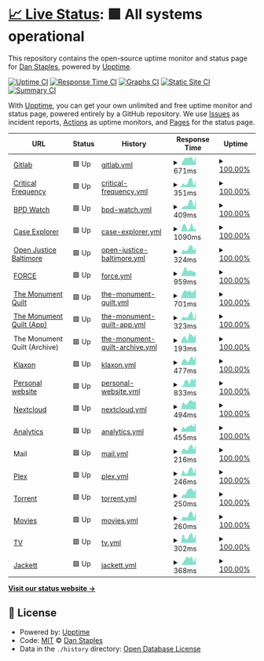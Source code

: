 # [📈 Live Status](https://status.acab.enterprises): <!--live status--> **🟩 All systems operational**

This repository contains the open-source uptime monitor and status page for [Dan Staples](https://bpdwatch.com), powered by [Upptime](https://github.com/upptime/upptime).

[![Uptime CI](https://github.com/dismantl/acab-status/workflows/Uptime%20CI/badge.svg)](https://github.com/dismantl/acab-status/actions?query=workflow%3A%22Uptime+CI%22)
[![Response Time CI](https://github.com/dismantl/acab-status/workflows/Response%20Time%20CI/badge.svg)](https://github.com/dismantl/acab-status/actions?query=workflow%3A%22Response+Time+CI%22)
[![Graphs CI](https://github.com/dismantl/acab-status/workflows/Graphs%20CI/badge.svg)](https://github.com/dismantl/acab-status/actions?query=workflow%3A%22Graphs+CI%22)
[![Static Site CI](https://github.com/dismantl/acab-status/workflows/Static%20Site%20CI/badge.svg)](https://github.com/dismantl/acab-status/actions?query=workflow%3A%22Static+Site+CI%22)
[![Summary CI](https://github.com/dismantl/acab-status/workflows/Summary%20CI/badge.svg)](https://github.com/dismantl/acab-status/actions?query=workflow%3A%22Summary+CI%22)

With [Upptime](https://upptime.js.org), you can get your own unlimited and free uptime monitor and status page, powered entirely by a GitHub repository. We use [Issues](https://github.com/dismantl/acab-status/issues) as incident reports, [Actions](https://github.com/dismantl/acab-status/actions) as uptime monitors, and [Pages](https://status.acab.enterprises) for the status page.

<!--start: status pages-->
<!-- This summary is generated by Upptime (https://github.com/upptime/upptime) -->
<!-- Do not edit this manually, your changes will be overwritten -->
<!-- prettier-ignore -->
| URL | Status | History | Response Time | Uptime |
| --- | ------ | ------- | ------------- | ------ |
| <img alt="" src="https://acab.enterprises/uploads/-/system/appearance/favicon/1/acablogosmall.png" height="13"> [Gitlab](https://acab.enterprises) | 🟩 Up | [gitlab.yml](https://github.com/dismantl/acab-status/commits/HEAD/history/gitlab.yml) | <details><summary><img alt="Response time graph" src="./graphs/gitlab/response-time-week.png" height="20"> 671ms</summary><br><a href="https://status.acab.enterprises/history/gitlab"><img alt="Response time 768" src="https://img.shields.io/endpoint?url=https%3A%2F%2Fraw.githubusercontent.com%2Fdismantl%2Facab-status%2FHEAD%2Fapi%2Fgitlab%2Fresponse-time.json"></a><br><a href="https://status.acab.enterprises/history/gitlab"><img alt="24-hour response time 909" src="https://img.shields.io/endpoint?url=https%3A%2F%2Fraw.githubusercontent.com%2Fdismantl%2Facab-status%2FHEAD%2Fapi%2Fgitlab%2Fresponse-time-day.json"></a><br><a href="https://status.acab.enterprises/history/gitlab"><img alt="7-day response time 671" src="https://img.shields.io/endpoint?url=https%3A%2F%2Fraw.githubusercontent.com%2Fdismantl%2Facab-status%2FHEAD%2Fapi%2Fgitlab%2Fresponse-time-week.json"></a><br><a href="https://status.acab.enterprises/history/gitlab"><img alt="30-day response time 752" src="https://img.shields.io/endpoint?url=https%3A%2F%2Fraw.githubusercontent.com%2Fdismantl%2Facab-status%2FHEAD%2Fapi%2Fgitlab%2Fresponse-time-month.json"></a><br><a href="https://status.acab.enterprises/history/gitlab"><img alt="1-year response time 768" src="https://img.shields.io/endpoint?url=https%3A%2F%2Fraw.githubusercontent.com%2Fdismantl%2Facab-status%2FHEAD%2Fapi%2Fgitlab%2Fresponse-time-year.json"></a></details> | <details><summary><a href="https://status.acab.enterprises/history/gitlab">100.00%</a></summary><a href="https://status.acab.enterprises/history/gitlab"><img alt="All-time uptime 99.92%" src="https://img.shields.io/endpoint?url=https%3A%2F%2Fraw.githubusercontent.com%2Fdismantl%2Facab-status%2FHEAD%2Fapi%2Fgitlab%2Fuptime.json"></a><br><a href="https://status.acab.enterprises/history/gitlab"><img alt="24-hour uptime 100.00%" src="https://img.shields.io/endpoint?url=https%3A%2F%2Fraw.githubusercontent.com%2Fdismantl%2Facab-status%2FHEAD%2Fapi%2Fgitlab%2Fuptime-day.json"></a><br><a href="https://status.acab.enterprises/history/gitlab"><img alt="7-day uptime 100.00%" src="https://img.shields.io/endpoint?url=https%3A%2F%2Fraw.githubusercontent.com%2Fdismantl%2Facab-status%2FHEAD%2Fapi%2Fgitlab%2Fuptime-week.json"></a><br><a href="https://status.acab.enterprises/history/gitlab"><img alt="30-day uptime 100.00%" src="https://img.shields.io/endpoint?url=https%3A%2F%2Fraw.githubusercontent.com%2Fdismantl%2Facab-status%2FHEAD%2Fapi%2Fgitlab%2Fuptime-month.json"></a><br><a href="https://status.acab.enterprises/history/gitlab"><img alt="1-year uptime 99.92%" src="https://img.shields.io/endpoint?url=https%3A%2F%2Fraw.githubusercontent.com%2Fdismantl%2Facab-status%2FHEAD%2Fapi%2Fgitlab%2Fuptime-year.json"></a></details>
| <img alt="" src="https://criticalfrequency.org/favicon-32x32.png" height="13"> [Critical Frequency](https://criticalfrequency.org) | 🟩 Up | [critical-frequency.yml](https://github.com/dismantl/acab-status/commits/HEAD/history/critical-frequency.yml) | <details><summary><img alt="Response time graph" src="./graphs/critical-frequency/response-time-week.png" height="20"> 351ms</summary><br><a href="https://status.acab.enterprises/history/critical-frequency"><img alt="Response time 429" src="https://img.shields.io/endpoint?url=https%3A%2F%2Fraw.githubusercontent.com%2Fdismantl%2Facab-status%2FHEAD%2Fapi%2Fcritical-frequency%2Fresponse-time.json"></a><br><a href="https://status.acab.enterprises/history/critical-frequency"><img alt="24-hour response time 492" src="https://img.shields.io/endpoint?url=https%3A%2F%2Fraw.githubusercontent.com%2Fdismantl%2Facab-status%2FHEAD%2Fapi%2Fcritical-frequency%2Fresponse-time-day.json"></a><br><a href="https://status.acab.enterprises/history/critical-frequency"><img alt="7-day response time 351" src="https://img.shields.io/endpoint?url=https%3A%2F%2Fraw.githubusercontent.com%2Fdismantl%2Facab-status%2FHEAD%2Fapi%2Fcritical-frequency%2Fresponse-time-week.json"></a><br><a href="https://status.acab.enterprises/history/critical-frequency"><img alt="30-day response time 449" src="https://img.shields.io/endpoint?url=https%3A%2F%2Fraw.githubusercontent.com%2Fdismantl%2Facab-status%2FHEAD%2Fapi%2Fcritical-frequency%2Fresponse-time-month.json"></a><br><a href="https://status.acab.enterprises/history/critical-frequency"><img alt="1-year response time 429" src="https://img.shields.io/endpoint?url=https%3A%2F%2Fraw.githubusercontent.com%2Fdismantl%2Facab-status%2FHEAD%2Fapi%2Fcritical-frequency%2Fresponse-time-year.json"></a></details> | <details><summary><a href="https://status.acab.enterprises/history/critical-frequency">100.00%</a></summary><a href="https://status.acab.enterprises/history/critical-frequency"><img alt="All-time uptime 100.00%" src="https://img.shields.io/endpoint?url=https%3A%2F%2Fraw.githubusercontent.com%2Fdismantl%2Facab-status%2FHEAD%2Fapi%2Fcritical-frequency%2Fuptime.json"></a><br><a href="https://status.acab.enterprises/history/critical-frequency"><img alt="24-hour uptime 100.00%" src="https://img.shields.io/endpoint?url=https%3A%2F%2Fraw.githubusercontent.com%2Fdismantl%2Facab-status%2FHEAD%2Fapi%2Fcritical-frequency%2Fuptime-day.json"></a><br><a href="https://status.acab.enterprises/history/critical-frequency"><img alt="7-day uptime 100.00%" src="https://img.shields.io/endpoint?url=https%3A%2F%2Fraw.githubusercontent.com%2Fdismantl%2Facab-status%2FHEAD%2Fapi%2Fcritical-frequency%2Fuptime-week.json"></a><br><a href="https://status.acab.enterprises/history/critical-frequency"><img alt="30-day uptime 100.00%" src="https://img.shields.io/endpoint?url=https%3A%2F%2Fraw.githubusercontent.com%2Fdismantl%2Facab-status%2FHEAD%2Fapi%2Fcritical-frequency%2Fuptime-month.json"></a><br><a href="https://status.acab.enterprises/history/critical-frequency"><img alt="1-year uptime 100.00%" src="https://img.shields.io/endpoint?url=https%3A%2F%2Fraw.githubusercontent.com%2Fdismantl%2Facab-status%2FHEAD%2Fapi%2Fcritical-frequency%2Fuptime-year.json"></a></details>
| <img alt="" src="https://bpdwatch.com/static/icons/favicon-32x32.png" height="13"> [BPD Watch](https://bpdwatch.com) | 🟩 Up | [bpd-watch.yml](https://github.com/dismantl/acab-status/commits/HEAD/history/bpd-watch.yml) | <details><summary><img alt="Response time graph" src="./graphs/bpd-watch/response-time-week.png" height="20"> 409ms</summary><br><a href="https://status.acab.enterprises/history/bpd-watch"><img alt="Response time 466" src="https://img.shields.io/endpoint?url=https%3A%2F%2Fraw.githubusercontent.com%2Fdismantl%2Facab-status%2FHEAD%2Fapi%2Fbpd-watch%2Fresponse-time.json"></a><br><a href="https://status.acab.enterprises/history/bpd-watch"><img alt="24-hour response time 689" src="https://img.shields.io/endpoint?url=https%3A%2F%2Fraw.githubusercontent.com%2Fdismantl%2Facab-status%2FHEAD%2Fapi%2Fbpd-watch%2Fresponse-time-day.json"></a><br><a href="https://status.acab.enterprises/history/bpd-watch"><img alt="7-day response time 409" src="https://img.shields.io/endpoint?url=https%3A%2F%2Fraw.githubusercontent.com%2Fdismantl%2Facab-status%2FHEAD%2Fapi%2Fbpd-watch%2Fresponse-time-week.json"></a><br><a href="https://status.acab.enterprises/history/bpd-watch"><img alt="30-day response time 468" src="https://img.shields.io/endpoint?url=https%3A%2F%2Fraw.githubusercontent.com%2Fdismantl%2Facab-status%2FHEAD%2Fapi%2Fbpd-watch%2Fresponse-time-month.json"></a><br><a href="https://status.acab.enterprises/history/bpd-watch"><img alt="1-year response time 466" src="https://img.shields.io/endpoint?url=https%3A%2F%2Fraw.githubusercontent.com%2Fdismantl%2Facab-status%2FHEAD%2Fapi%2Fbpd-watch%2Fresponse-time-year.json"></a></details> | <details><summary><a href="https://status.acab.enterprises/history/bpd-watch">100.00%</a></summary><a href="https://status.acab.enterprises/history/bpd-watch"><img alt="All-time uptime 99.94%" src="https://img.shields.io/endpoint?url=https%3A%2F%2Fraw.githubusercontent.com%2Fdismantl%2Facab-status%2FHEAD%2Fapi%2Fbpd-watch%2Fuptime.json"></a><br><a href="https://status.acab.enterprises/history/bpd-watch"><img alt="24-hour uptime 100.00%" src="https://img.shields.io/endpoint?url=https%3A%2F%2Fraw.githubusercontent.com%2Fdismantl%2Facab-status%2FHEAD%2Fapi%2Fbpd-watch%2Fuptime-day.json"></a><br><a href="https://status.acab.enterprises/history/bpd-watch"><img alt="7-day uptime 100.00%" src="https://img.shields.io/endpoint?url=https%3A%2F%2Fraw.githubusercontent.com%2Fdismantl%2Facab-status%2FHEAD%2Fapi%2Fbpd-watch%2Fuptime-week.json"></a><br><a href="https://status.acab.enterprises/history/bpd-watch"><img alt="30-day uptime 99.89%" src="https://img.shields.io/endpoint?url=https%3A%2F%2Fraw.githubusercontent.com%2Fdismantl%2Facab-status%2FHEAD%2Fapi%2Fbpd-watch%2Fuptime-month.json"></a><br><a href="https://status.acab.enterprises/history/bpd-watch"><img alt="1-year uptime 99.94%" src="https://img.shields.io/endpoint?url=https%3A%2F%2Fraw.githubusercontent.com%2Fdismantl%2Facab-status%2FHEAD%2Fapi%2Fbpd-watch%2Fuptime-year.json"></a></details>
| <img alt="" src="https://mdcaseexplorer.com/favicon.ico" height="13"> [Case Explorer](https://mdcaseexplorer.com) | 🟩 Up | [case-explorer.yml](https://github.com/dismantl/acab-status/commits/HEAD/history/case-explorer.yml) | <details><summary><img alt="Response time graph" src="./graphs/case-explorer/response-time-week.png" height="20"> 1090ms</summary><br><a href="https://status.acab.enterprises/history/case-explorer"><img alt="Response time 770" src="https://img.shields.io/endpoint?url=https%3A%2F%2Fraw.githubusercontent.com%2Fdismantl%2Facab-status%2FHEAD%2Fapi%2Fcase-explorer%2Fresponse-time.json"></a><br><a href="https://status.acab.enterprises/history/case-explorer"><img alt="24-hour response time 718" src="https://img.shields.io/endpoint?url=https%3A%2F%2Fraw.githubusercontent.com%2Fdismantl%2Facab-status%2FHEAD%2Fapi%2Fcase-explorer%2Fresponse-time-day.json"></a><br><a href="https://status.acab.enterprises/history/case-explorer"><img alt="7-day response time 1090" src="https://img.shields.io/endpoint?url=https%3A%2F%2Fraw.githubusercontent.com%2Fdismantl%2Facab-status%2FHEAD%2Fapi%2Fcase-explorer%2Fresponse-time-week.json"></a><br><a href="https://status.acab.enterprises/history/case-explorer"><img alt="30-day response time 984" src="https://img.shields.io/endpoint?url=https%3A%2F%2Fraw.githubusercontent.com%2Fdismantl%2Facab-status%2FHEAD%2Fapi%2Fcase-explorer%2Fresponse-time-month.json"></a><br><a href="https://status.acab.enterprises/history/case-explorer"><img alt="1-year response time 770" src="https://img.shields.io/endpoint?url=https%3A%2F%2Fraw.githubusercontent.com%2Fdismantl%2Facab-status%2FHEAD%2Fapi%2Fcase-explorer%2Fresponse-time-year.json"></a></details> | <details><summary><a href="https://status.acab.enterprises/history/case-explorer">100.00%</a></summary><a href="https://status.acab.enterprises/history/case-explorer"><img alt="All-time uptime 100.00%" src="https://img.shields.io/endpoint?url=https%3A%2F%2Fraw.githubusercontent.com%2Fdismantl%2Facab-status%2FHEAD%2Fapi%2Fcase-explorer%2Fuptime.json"></a><br><a href="https://status.acab.enterprises/history/case-explorer"><img alt="24-hour uptime 100.00%" src="https://img.shields.io/endpoint?url=https%3A%2F%2Fraw.githubusercontent.com%2Fdismantl%2Facab-status%2FHEAD%2Fapi%2Fcase-explorer%2Fuptime-day.json"></a><br><a href="https://status.acab.enterprises/history/case-explorer"><img alt="7-day uptime 100.00%" src="https://img.shields.io/endpoint?url=https%3A%2F%2Fraw.githubusercontent.com%2Fdismantl%2Facab-status%2FHEAD%2Fapi%2Fcase-explorer%2Fuptime-week.json"></a><br><a href="https://status.acab.enterprises/history/case-explorer"><img alt="30-day uptime 100.00%" src="https://img.shields.io/endpoint?url=https%3A%2F%2Fraw.githubusercontent.com%2Fdismantl%2Facab-status%2FHEAD%2Fapi%2Fcase-explorer%2Fuptime-month.json"></a><br><a href="https://status.acab.enterprises/history/case-explorer"><img alt="1-year uptime 100.00%" src="https://img.shields.io/endpoint?url=https%3A%2F%2Fraw.githubusercontent.com%2Fdismantl%2Facab-status%2FHEAD%2Fapi%2Fcase-explorer%2Fuptime-year.json"></a></details>
| <img alt="" src="https://openjusticebaltimore.org/favicon-32x32.png" height="13"> [Open Justice Baltimore](https://openjusticebaltimore.org) | 🟩 Up | [open-justice-baltimore.yml](https://github.com/dismantl/acab-status/commits/HEAD/history/open-justice-baltimore.yml) | <details><summary><img alt="Response time graph" src="./graphs/open-justice-baltimore/response-time-week.png" height="20"> 324ms</summary><br><a href="https://status.acab.enterprises/history/open-justice-baltimore"><img alt="Response time 355" src="https://img.shields.io/endpoint?url=https%3A%2F%2Fraw.githubusercontent.com%2Fdismantl%2Facab-status%2FHEAD%2Fapi%2Fopen-justice-baltimore%2Fresponse-time.json"></a><br><a href="https://status.acab.enterprises/history/open-justice-baltimore"><img alt="24-hour response time 400" src="https://img.shields.io/endpoint?url=https%3A%2F%2Fraw.githubusercontent.com%2Fdismantl%2Facab-status%2FHEAD%2Fapi%2Fopen-justice-baltimore%2Fresponse-time-day.json"></a><br><a href="https://status.acab.enterprises/history/open-justice-baltimore"><img alt="7-day response time 324" src="https://img.shields.io/endpoint?url=https%3A%2F%2Fraw.githubusercontent.com%2Fdismantl%2Facab-status%2FHEAD%2Fapi%2Fopen-justice-baltimore%2Fresponse-time-week.json"></a><br><a href="https://status.acab.enterprises/history/open-justice-baltimore"><img alt="30-day response time 367" src="https://img.shields.io/endpoint?url=https%3A%2F%2Fraw.githubusercontent.com%2Fdismantl%2Facab-status%2FHEAD%2Fapi%2Fopen-justice-baltimore%2Fresponse-time-month.json"></a><br><a href="https://status.acab.enterprises/history/open-justice-baltimore"><img alt="1-year response time 355" src="https://img.shields.io/endpoint?url=https%3A%2F%2Fraw.githubusercontent.com%2Fdismantl%2Facab-status%2FHEAD%2Fapi%2Fopen-justice-baltimore%2Fresponse-time-year.json"></a></details> | <details><summary><a href="https://status.acab.enterprises/history/open-justice-baltimore">100.00%</a></summary><a href="https://status.acab.enterprises/history/open-justice-baltimore"><img alt="All-time uptime 100.00%" src="https://img.shields.io/endpoint?url=https%3A%2F%2Fraw.githubusercontent.com%2Fdismantl%2Facab-status%2FHEAD%2Fapi%2Fopen-justice-baltimore%2Fuptime.json"></a><br><a href="https://status.acab.enterprises/history/open-justice-baltimore"><img alt="24-hour uptime 100.00%" src="https://img.shields.io/endpoint?url=https%3A%2F%2Fraw.githubusercontent.com%2Fdismantl%2Facab-status%2FHEAD%2Fapi%2Fopen-justice-baltimore%2Fuptime-day.json"></a><br><a href="https://status.acab.enterprises/history/open-justice-baltimore"><img alt="7-day uptime 100.00%" src="https://img.shields.io/endpoint?url=https%3A%2F%2Fraw.githubusercontent.com%2Fdismantl%2Facab-status%2FHEAD%2Fapi%2Fopen-justice-baltimore%2Fuptime-week.json"></a><br><a href="https://status.acab.enterprises/history/open-justice-baltimore"><img alt="30-day uptime 100.00%" src="https://img.shields.io/endpoint?url=https%3A%2F%2Fraw.githubusercontent.com%2Fdismantl%2Facab-status%2FHEAD%2Fapi%2Fopen-justice-baltimore%2Fuptime-month.json"></a><br><a href="https://status.acab.enterprises/history/open-justice-baltimore"><img alt="1-year uptime 100.00%" src="https://img.shields.io/endpoint?url=https%3A%2F%2Fraw.githubusercontent.com%2Fdismantl%2Facab-status%2FHEAD%2Fapi%2Fopen-justice-baltimore%2Fuptime-year.json"></a></details>
| <img alt="" src="https://upsettingrapeculture.com/favicon-32x32.png" height="13"> [FORCE](https://upsettingrapeculture.com) | 🟩 Up | [force.yml](https://github.com/dismantl/acab-status/commits/HEAD/history/force.yml) | <details><summary><img alt="Response time graph" src="./graphs/force/response-time-week.png" height="20"> 959ms</summary><br><a href="https://status.acab.enterprises/history/force"><img alt="Response time 1191" src="https://img.shields.io/endpoint?url=https%3A%2F%2Fraw.githubusercontent.com%2Fdismantl%2Facab-status%2FHEAD%2Fapi%2Fforce%2Fresponse-time.json"></a><br><a href="https://status.acab.enterprises/history/force"><img alt="24-hour response time 617" src="https://img.shields.io/endpoint?url=https%3A%2F%2Fraw.githubusercontent.com%2Fdismantl%2Facab-status%2FHEAD%2Fapi%2Fforce%2Fresponse-time-day.json"></a><br><a href="https://status.acab.enterprises/history/force"><img alt="7-day response time 959" src="https://img.shields.io/endpoint?url=https%3A%2F%2Fraw.githubusercontent.com%2Fdismantl%2Facab-status%2FHEAD%2Fapi%2Fforce%2Fresponse-time-week.json"></a><br><a href="https://status.acab.enterprises/history/force"><img alt="30-day response time 1074" src="https://img.shields.io/endpoint?url=https%3A%2F%2Fraw.githubusercontent.com%2Fdismantl%2Facab-status%2FHEAD%2Fapi%2Fforce%2Fresponse-time-month.json"></a><br><a href="https://status.acab.enterprises/history/force"><img alt="1-year response time 1191" src="https://img.shields.io/endpoint?url=https%3A%2F%2Fraw.githubusercontent.com%2Fdismantl%2Facab-status%2FHEAD%2Fapi%2Fforce%2Fresponse-time-year.json"></a></details> | <details><summary><a href="https://status.acab.enterprises/history/force">100.00%</a></summary><a href="https://status.acab.enterprises/history/force"><img alt="All-time uptime 99.84%" src="https://img.shields.io/endpoint?url=https%3A%2F%2Fraw.githubusercontent.com%2Fdismantl%2Facab-status%2FHEAD%2Fapi%2Fforce%2Fuptime.json"></a><br><a href="https://status.acab.enterprises/history/force"><img alt="24-hour uptime 100.00%" src="https://img.shields.io/endpoint?url=https%3A%2F%2Fraw.githubusercontent.com%2Fdismantl%2Facab-status%2FHEAD%2Fapi%2Fforce%2Fuptime-day.json"></a><br><a href="https://status.acab.enterprises/history/force"><img alt="7-day uptime 100.00%" src="https://img.shields.io/endpoint?url=https%3A%2F%2Fraw.githubusercontent.com%2Fdismantl%2Facab-status%2FHEAD%2Fapi%2Fforce%2Fuptime-week.json"></a><br><a href="https://status.acab.enterprises/history/force"><img alt="30-day uptime 99.69%" src="https://img.shields.io/endpoint?url=https%3A%2F%2Fraw.githubusercontent.com%2Fdismantl%2Facab-status%2FHEAD%2Fapi%2Fforce%2Fuptime-month.json"></a><br><a href="https://status.acab.enterprises/history/force"><img alt="1-year uptime 99.84%" src="https://img.shields.io/endpoint?url=https%3A%2F%2Fraw.githubusercontent.com%2Fdismantl%2Facab-status%2FHEAD%2Fapi%2Fforce%2Fuptime-year.json"></a></details>
| <img alt="" src="https://themonumentquilt.org/favicon.ico" height="13"> [The Monument Quilt](https://themonumentquilt.org) | 🟩 Up | [the-monument-quilt.yml](https://github.com/dismantl/acab-status/commits/HEAD/history/the-monument-quilt.yml) | <details><summary><img alt="Response time graph" src="./graphs/the-monument-quilt/response-time-week.png" height="20"> 701ms</summary><br><a href="https://status.acab.enterprises/history/the-monument-quilt"><img alt="Response time 746" src="https://img.shields.io/endpoint?url=https%3A%2F%2Fraw.githubusercontent.com%2Fdismantl%2Facab-status%2FHEAD%2Fapi%2Fthe-monument-quilt%2Fresponse-time.json"></a><br><a href="https://status.acab.enterprises/history/the-monument-quilt"><img alt="24-hour response time 907" src="https://img.shields.io/endpoint?url=https%3A%2F%2Fraw.githubusercontent.com%2Fdismantl%2Facab-status%2FHEAD%2Fapi%2Fthe-monument-quilt%2Fresponse-time-day.json"></a><br><a href="https://status.acab.enterprises/history/the-monument-quilt"><img alt="7-day response time 701" src="https://img.shields.io/endpoint?url=https%3A%2F%2Fraw.githubusercontent.com%2Fdismantl%2Facab-status%2FHEAD%2Fapi%2Fthe-monument-quilt%2Fresponse-time-week.json"></a><br><a href="https://status.acab.enterprises/history/the-monument-quilt"><img alt="30-day response time 763" src="https://img.shields.io/endpoint?url=https%3A%2F%2Fraw.githubusercontent.com%2Fdismantl%2Facab-status%2FHEAD%2Fapi%2Fthe-monument-quilt%2Fresponse-time-month.json"></a><br><a href="https://status.acab.enterprises/history/the-monument-quilt"><img alt="1-year response time 746" src="https://img.shields.io/endpoint?url=https%3A%2F%2Fraw.githubusercontent.com%2Fdismantl%2Facab-status%2FHEAD%2Fapi%2Fthe-monument-quilt%2Fresponse-time-year.json"></a></details> | <details><summary><a href="https://status.acab.enterprises/history/the-monument-quilt">100.00%</a></summary><a href="https://status.acab.enterprises/history/the-monument-quilt"><img alt="All-time uptime 99.95%" src="https://img.shields.io/endpoint?url=https%3A%2F%2Fraw.githubusercontent.com%2Fdismantl%2Facab-status%2FHEAD%2Fapi%2Fthe-monument-quilt%2Fuptime.json"></a><br><a href="https://status.acab.enterprises/history/the-monument-quilt"><img alt="24-hour uptime 100.00%" src="https://img.shields.io/endpoint?url=https%3A%2F%2Fraw.githubusercontent.com%2Fdismantl%2Facab-status%2FHEAD%2Fapi%2Fthe-monument-quilt%2Fuptime-day.json"></a><br><a href="https://status.acab.enterprises/history/the-monument-quilt"><img alt="7-day uptime 100.00%" src="https://img.shields.io/endpoint?url=https%3A%2F%2Fraw.githubusercontent.com%2Fdismantl%2Facab-status%2FHEAD%2Fapi%2Fthe-monument-quilt%2Fuptime-week.json"></a><br><a href="https://status.acab.enterprises/history/the-monument-quilt"><img alt="30-day uptime 99.91%" src="https://img.shields.io/endpoint?url=https%3A%2F%2Fraw.githubusercontent.com%2Fdismantl%2Facab-status%2FHEAD%2Fapi%2Fthe-monument-quilt%2Fuptime-month.json"></a><br><a href="https://status.acab.enterprises/history/the-monument-quilt"><img alt="1-year uptime 99.95%" src="https://img.shields.io/endpoint?url=https%3A%2F%2Fraw.githubusercontent.com%2Fdismantl%2Facab-status%2FHEAD%2Fapi%2Fthe-monument-quilt%2Fuptime-year.json"></a></details>
| <img alt="" src="https://app.themonumentquilt.org/favicon.ico" height="13"> [The Monument Quilt (App)](https://app.themonumentquilt.org) | 🟩 Up | [the-monument-quilt-app.yml](https://github.com/dismantl/acab-status/commits/HEAD/history/the-monument-quilt-app.yml) | <details><summary><img alt="Response time graph" src="./graphs/the-monument-quilt-app/response-time-week.png" height="20"> 323ms</summary><br><a href="https://status.acab.enterprises/history/the-monument-quilt-app"><img alt="Response time 376" src="https://img.shields.io/endpoint?url=https%3A%2F%2Fraw.githubusercontent.com%2Fdismantl%2Facab-status%2FHEAD%2Fapi%2Fthe-monument-quilt-app%2Fresponse-time.json"></a><br><a href="https://status.acab.enterprises/history/the-monument-quilt-app"><img alt="24-hour response time 522" src="https://img.shields.io/endpoint?url=https%3A%2F%2Fraw.githubusercontent.com%2Fdismantl%2Facab-status%2FHEAD%2Fapi%2Fthe-monument-quilt-app%2Fresponse-time-day.json"></a><br><a href="https://status.acab.enterprises/history/the-monument-quilt-app"><img alt="7-day response time 323" src="https://img.shields.io/endpoint?url=https%3A%2F%2Fraw.githubusercontent.com%2Fdismantl%2Facab-status%2FHEAD%2Fapi%2Fthe-monument-quilt-app%2Fresponse-time-week.json"></a><br><a href="https://status.acab.enterprises/history/the-monument-quilt-app"><img alt="30-day response time 367" src="https://img.shields.io/endpoint?url=https%3A%2F%2Fraw.githubusercontent.com%2Fdismantl%2Facab-status%2FHEAD%2Fapi%2Fthe-monument-quilt-app%2Fresponse-time-month.json"></a><br><a href="https://status.acab.enterprises/history/the-monument-quilt-app"><img alt="1-year response time 376" src="https://img.shields.io/endpoint?url=https%3A%2F%2Fraw.githubusercontent.com%2Fdismantl%2Facab-status%2FHEAD%2Fapi%2Fthe-monument-quilt-app%2Fresponse-time-year.json"></a></details> | <details><summary><a href="https://status.acab.enterprises/history/the-monument-quilt-app">100.00%</a></summary><a href="https://status.acab.enterprises/history/the-monument-quilt-app"><img alt="All-time uptime 100.00%" src="https://img.shields.io/endpoint?url=https%3A%2F%2Fraw.githubusercontent.com%2Fdismantl%2Facab-status%2FHEAD%2Fapi%2Fthe-monument-quilt-app%2Fuptime.json"></a><br><a href="https://status.acab.enterprises/history/the-monument-quilt-app"><img alt="24-hour uptime 100.00%" src="https://img.shields.io/endpoint?url=https%3A%2F%2Fraw.githubusercontent.com%2Fdismantl%2Facab-status%2FHEAD%2Fapi%2Fthe-monument-quilt-app%2Fuptime-day.json"></a><br><a href="https://status.acab.enterprises/history/the-monument-quilt-app"><img alt="7-day uptime 100.00%" src="https://img.shields.io/endpoint?url=https%3A%2F%2Fraw.githubusercontent.com%2Fdismantl%2Facab-status%2FHEAD%2Fapi%2Fthe-monument-quilt-app%2Fuptime-week.json"></a><br><a href="https://status.acab.enterprises/history/the-monument-quilt-app"><img alt="30-day uptime 100.00%" src="https://img.shields.io/endpoint?url=https%3A%2F%2Fraw.githubusercontent.com%2Fdismantl%2Facab-status%2FHEAD%2Fapi%2Fthe-monument-quilt-app%2Fuptime-month.json"></a><br><a href="https://status.acab.enterprises/history/the-monument-quilt-app"><img alt="1-year uptime 100.00%" src="https://img.shields.io/endpoint?url=https%3A%2F%2Fraw.githubusercontent.com%2Fdismantl%2Facab-status%2FHEAD%2Fapi%2Fthe-monument-quilt-app%2Fuptime-year.json"></a></details>
| <img alt="" src="https://favicons.githubusercontent.com/null" height="13"> The Monument Quilt (Archive) | 🟩 Up | [the-monument-quilt-archive.yml](https://github.com/dismantl/acab-status/commits/HEAD/history/the-monument-quilt-archive.yml) | <details><summary><img alt="Response time graph" src="./graphs/the-monument-quilt-archive/response-time-week.png" height="20"> 193ms</summary><br><a href="https://status.acab.enterprises/history/the-monument-quilt-archive"><img alt="Response time 250" src="https://img.shields.io/endpoint?url=https%3A%2F%2Fraw.githubusercontent.com%2Fdismantl%2Facab-status%2FHEAD%2Fapi%2Fthe-monument-quilt-archive%2Fresponse-time.json"></a><br><a href="https://status.acab.enterprises/history/the-monument-quilt-archive"><img alt="24-hour response time 249" src="https://img.shields.io/endpoint?url=https%3A%2F%2Fraw.githubusercontent.com%2Fdismantl%2Facab-status%2FHEAD%2Fapi%2Fthe-monument-quilt-archive%2Fresponse-time-day.json"></a><br><a href="https://status.acab.enterprises/history/the-monument-quilt-archive"><img alt="7-day response time 193" src="https://img.shields.io/endpoint?url=https%3A%2F%2Fraw.githubusercontent.com%2Fdismantl%2Facab-status%2FHEAD%2Fapi%2Fthe-monument-quilt-archive%2Fresponse-time-week.json"></a><br><a href="https://status.acab.enterprises/history/the-monument-quilt-archive"><img alt="30-day response time 235" src="https://img.shields.io/endpoint?url=https%3A%2F%2Fraw.githubusercontent.com%2Fdismantl%2Facab-status%2FHEAD%2Fapi%2Fthe-monument-quilt-archive%2Fresponse-time-month.json"></a><br><a href="https://status.acab.enterprises/history/the-monument-quilt-archive"><img alt="1-year response time 250" src="https://img.shields.io/endpoint?url=https%3A%2F%2Fraw.githubusercontent.com%2Fdismantl%2Facab-status%2FHEAD%2Fapi%2Fthe-monument-quilt-archive%2Fresponse-time-year.json"></a></details> | <details><summary><a href="https://status.acab.enterprises/history/the-monument-quilt-archive">100.00%</a></summary><a href="https://status.acab.enterprises/history/the-monument-quilt-archive"><img alt="All-time uptime 99.84%" src="https://img.shields.io/endpoint?url=https%3A%2F%2Fraw.githubusercontent.com%2Fdismantl%2Facab-status%2FHEAD%2Fapi%2Fthe-monument-quilt-archive%2Fuptime.json"></a><br><a href="https://status.acab.enterprises/history/the-monument-quilt-archive"><img alt="24-hour uptime 100.00%" src="https://img.shields.io/endpoint?url=https%3A%2F%2Fraw.githubusercontent.com%2Fdismantl%2Facab-status%2FHEAD%2Fapi%2Fthe-monument-quilt-archive%2Fuptime-day.json"></a><br><a href="https://status.acab.enterprises/history/the-monument-quilt-archive"><img alt="7-day uptime 100.00%" src="https://img.shields.io/endpoint?url=https%3A%2F%2Fraw.githubusercontent.com%2Fdismantl%2Facab-status%2FHEAD%2Fapi%2Fthe-monument-quilt-archive%2Fuptime-week.json"></a><br><a href="https://status.acab.enterprises/history/the-monument-quilt-archive"><img alt="30-day uptime 99.69%" src="https://img.shields.io/endpoint?url=https%3A%2F%2Fraw.githubusercontent.com%2Fdismantl%2Facab-status%2FHEAD%2Fapi%2Fthe-monument-quilt-archive%2Fuptime-month.json"></a><br><a href="https://status.acab.enterprises/history/the-monument-quilt-archive"><img alt="1-year uptime 99.84%" src="https://img.shields.io/endpoint?url=https%3A%2F%2Fraw.githubusercontent.com%2Fdismantl%2Facab-status%2FHEAD%2Fapi%2Fthe-monument-quilt-archive%2Fuptime-year.json"></a></details>
| <img alt="" src="https://klaxon.acab.enterprises/favicon.ico" height="13"> [Klaxon](https://klaxon.acab.enterprises) | 🟩 Up | [klaxon.yml](https://github.com/dismantl/acab-status/commits/HEAD/history/klaxon.yml) | <details><summary><img alt="Response time graph" src="./graphs/klaxon/response-time-week.png" height="20"> 477ms</summary><br><a href="https://status.acab.enterprises/history/klaxon"><img alt="Response time 441" src="https://img.shields.io/endpoint?url=https%3A%2F%2Fraw.githubusercontent.com%2Fdismantl%2Facab-status%2FHEAD%2Fapi%2Fklaxon%2Fresponse-time.json"></a><br><a href="https://status.acab.enterprises/history/klaxon"><img alt="24-hour response time 723" src="https://img.shields.io/endpoint?url=https%3A%2F%2Fraw.githubusercontent.com%2Fdismantl%2Facab-status%2FHEAD%2Fapi%2Fklaxon%2Fresponse-time-day.json"></a><br><a href="https://status.acab.enterprises/history/klaxon"><img alt="7-day response time 477" src="https://img.shields.io/endpoint?url=https%3A%2F%2Fraw.githubusercontent.com%2Fdismantl%2Facab-status%2FHEAD%2Fapi%2Fklaxon%2Fresponse-time-week.json"></a><br><a href="https://status.acab.enterprises/history/klaxon"><img alt="30-day response time 454" src="https://img.shields.io/endpoint?url=https%3A%2F%2Fraw.githubusercontent.com%2Fdismantl%2Facab-status%2FHEAD%2Fapi%2Fklaxon%2Fresponse-time-month.json"></a><br><a href="https://status.acab.enterprises/history/klaxon"><img alt="1-year response time 441" src="https://img.shields.io/endpoint?url=https%3A%2F%2Fraw.githubusercontent.com%2Fdismantl%2Facab-status%2FHEAD%2Fapi%2Fklaxon%2Fresponse-time-year.json"></a></details> | <details><summary><a href="https://status.acab.enterprises/history/klaxon">100.00%</a></summary><a href="https://status.acab.enterprises/history/klaxon"><img alt="All-time uptime 100.00%" src="https://img.shields.io/endpoint?url=https%3A%2F%2Fraw.githubusercontent.com%2Fdismantl%2Facab-status%2FHEAD%2Fapi%2Fklaxon%2Fuptime.json"></a><br><a href="https://status.acab.enterprises/history/klaxon"><img alt="24-hour uptime 100.00%" src="https://img.shields.io/endpoint?url=https%3A%2F%2Fraw.githubusercontent.com%2Fdismantl%2Facab-status%2FHEAD%2Fapi%2Fklaxon%2Fuptime-day.json"></a><br><a href="https://status.acab.enterprises/history/klaxon"><img alt="7-day uptime 100.00%" src="https://img.shields.io/endpoint?url=https%3A%2F%2Fraw.githubusercontent.com%2Fdismantl%2Facab-status%2FHEAD%2Fapi%2Fklaxon%2Fuptime-week.json"></a><br><a href="https://status.acab.enterprises/history/klaxon"><img alt="30-day uptime 100.00%" src="https://img.shields.io/endpoint?url=https%3A%2F%2Fraw.githubusercontent.com%2Fdismantl%2Facab-status%2FHEAD%2Fapi%2Fklaxon%2Fuptime-month.json"></a><br><a href="https://status.acab.enterprises/history/klaxon"><img alt="1-year uptime 100.00%" src="https://img.shields.io/endpoint?url=https%3A%2F%2Fraw.githubusercontent.com%2Fdismantl%2Facab-status%2FHEAD%2Fapi%2Fklaxon%2Fuptime-year.json"></a></details>
| <img alt="" src="https://favicons.githubusercontent.com/disman.tl" height="13"> [Personal website](https://disman.tl) | 🟩 Up | [personal-website.yml](https://github.com/dismantl/acab-status/commits/HEAD/history/personal-website.yml) | <details><summary><img alt="Response time graph" src="./graphs/personal-website/response-time-week.png" height="20"> 833ms</summary><br><a href="https://status.acab.enterprises/history/personal-website"><img alt="Response time 900" src="https://img.shields.io/endpoint?url=https%3A%2F%2Fraw.githubusercontent.com%2Fdismantl%2Facab-status%2FHEAD%2Fapi%2Fpersonal-website%2Fresponse-time.json"></a><br><a href="https://status.acab.enterprises/history/personal-website"><img alt="24-hour response time 1214" src="https://img.shields.io/endpoint?url=https%3A%2F%2Fraw.githubusercontent.com%2Fdismantl%2Facab-status%2FHEAD%2Fapi%2Fpersonal-website%2Fresponse-time-day.json"></a><br><a href="https://status.acab.enterprises/history/personal-website"><img alt="7-day response time 833" src="https://img.shields.io/endpoint?url=https%3A%2F%2Fraw.githubusercontent.com%2Fdismantl%2Facab-status%2FHEAD%2Fapi%2Fpersonal-website%2Fresponse-time-week.json"></a><br><a href="https://status.acab.enterprises/history/personal-website"><img alt="30-day response time 793" src="https://img.shields.io/endpoint?url=https%3A%2F%2Fraw.githubusercontent.com%2Fdismantl%2Facab-status%2FHEAD%2Fapi%2Fpersonal-website%2Fresponse-time-month.json"></a><br><a href="https://status.acab.enterprises/history/personal-website"><img alt="1-year response time 900" src="https://img.shields.io/endpoint?url=https%3A%2F%2Fraw.githubusercontent.com%2Fdismantl%2Facab-status%2FHEAD%2Fapi%2Fpersonal-website%2Fresponse-time-year.json"></a></details> | <details><summary><a href="https://status.acab.enterprises/history/personal-website">100.00%</a></summary><a href="https://status.acab.enterprises/history/personal-website"><img alt="All-time uptime 100.00%" src="https://img.shields.io/endpoint?url=https%3A%2F%2Fraw.githubusercontent.com%2Fdismantl%2Facab-status%2FHEAD%2Fapi%2Fpersonal-website%2Fuptime.json"></a><br><a href="https://status.acab.enterprises/history/personal-website"><img alt="24-hour uptime 100.00%" src="https://img.shields.io/endpoint?url=https%3A%2F%2Fraw.githubusercontent.com%2Fdismantl%2Facab-status%2FHEAD%2Fapi%2Fpersonal-website%2Fuptime-day.json"></a><br><a href="https://status.acab.enterprises/history/personal-website"><img alt="7-day uptime 100.00%" src="https://img.shields.io/endpoint?url=https%3A%2F%2Fraw.githubusercontent.com%2Fdismantl%2Facab-status%2FHEAD%2Fapi%2Fpersonal-website%2Fuptime-week.json"></a><br><a href="https://status.acab.enterprises/history/personal-website"><img alt="30-day uptime 100.00%" src="https://img.shields.io/endpoint?url=https%3A%2F%2Fraw.githubusercontent.com%2Fdismantl%2Facab-status%2FHEAD%2Fapi%2Fpersonal-website%2Fuptime-month.json"></a><br><a href="https://status.acab.enterprises/history/personal-website"><img alt="1-year uptime 100.00%" src="https://img.shields.io/endpoint?url=https%3A%2F%2Fraw.githubusercontent.com%2Fdismantl%2Facab-status%2FHEAD%2Fapi%2Fpersonal-website%2Fuptime-year.json"></a></details>
| <img alt="" src="https://nextcloud.acab.enterprises/core/img/favicon.ico" height="13"> [Nextcloud](https://nextcloud.acab.enterprises) | 🟩 Up | [nextcloud.yml](https://github.com/dismantl/acab-status/commits/HEAD/history/nextcloud.yml) | <details><summary><img alt="Response time graph" src="./graphs/nextcloud/response-time-week.png" height="20"> 494ms</summary><br><a href="https://status.acab.enterprises/history/nextcloud"><img alt="Response time 560" src="https://img.shields.io/endpoint?url=https%3A%2F%2Fraw.githubusercontent.com%2Fdismantl%2Facab-status%2FHEAD%2Fapi%2Fnextcloud%2Fresponse-time.json"></a><br><a href="https://status.acab.enterprises/history/nextcloud"><img alt="24-hour response time 579" src="https://img.shields.io/endpoint?url=https%3A%2F%2Fraw.githubusercontent.com%2Fdismantl%2Facab-status%2FHEAD%2Fapi%2Fnextcloud%2Fresponse-time-day.json"></a><br><a href="https://status.acab.enterprises/history/nextcloud"><img alt="7-day response time 494" src="https://img.shields.io/endpoint?url=https%3A%2F%2Fraw.githubusercontent.com%2Fdismantl%2Facab-status%2FHEAD%2Fapi%2Fnextcloud%2Fresponse-time-week.json"></a><br><a href="https://status.acab.enterprises/history/nextcloud"><img alt="30-day response time 537" src="https://img.shields.io/endpoint?url=https%3A%2F%2Fraw.githubusercontent.com%2Fdismantl%2Facab-status%2FHEAD%2Fapi%2Fnextcloud%2Fresponse-time-month.json"></a><br><a href="https://status.acab.enterprises/history/nextcloud"><img alt="1-year response time 560" src="https://img.shields.io/endpoint?url=https%3A%2F%2Fraw.githubusercontent.com%2Fdismantl%2Facab-status%2FHEAD%2Fapi%2Fnextcloud%2Fresponse-time-year.json"></a></details> | <details><summary><a href="https://status.acab.enterprises/history/nextcloud">100.00%</a></summary><a href="https://status.acab.enterprises/history/nextcloud"><img alt="All-time uptime 100.00%" src="https://img.shields.io/endpoint?url=https%3A%2F%2Fraw.githubusercontent.com%2Fdismantl%2Facab-status%2FHEAD%2Fapi%2Fnextcloud%2Fuptime.json"></a><br><a href="https://status.acab.enterprises/history/nextcloud"><img alt="24-hour uptime 100.00%" src="https://img.shields.io/endpoint?url=https%3A%2F%2Fraw.githubusercontent.com%2Fdismantl%2Facab-status%2FHEAD%2Fapi%2Fnextcloud%2Fuptime-day.json"></a><br><a href="https://status.acab.enterprises/history/nextcloud"><img alt="7-day uptime 100.00%" src="https://img.shields.io/endpoint?url=https%3A%2F%2Fraw.githubusercontent.com%2Fdismantl%2Facab-status%2FHEAD%2Fapi%2Fnextcloud%2Fuptime-week.json"></a><br><a href="https://status.acab.enterprises/history/nextcloud"><img alt="30-day uptime 100.00%" src="https://img.shields.io/endpoint?url=https%3A%2F%2Fraw.githubusercontent.com%2Fdismantl%2Facab-status%2FHEAD%2Fapi%2Fnextcloud%2Fuptime-month.json"></a><br><a href="https://status.acab.enterprises/history/nextcloud"><img alt="1-year uptime 100.00%" src="https://img.shields.io/endpoint?url=https%3A%2F%2Fraw.githubusercontent.com%2Fdismantl%2Facab-status%2FHEAD%2Fapi%2Fnextcloud%2Fuptime-year.json"></a></details>
| <img alt="" src="https://analytics.acab.enterprises/plugins/CoreHome/images/favicon.png" height="13"> [Analytics](https://analytics.acab.enterprises) | 🟩 Up | [analytics.yml](https://github.com/dismantl/acab-status/commits/HEAD/history/analytics.yml) | <details><summary><img alt="Response time graph" src="./graphs/analytics/response-time-week.png" height="20"> 455ms</summary><br><a href="https://status.acab.enterprises/history/analytics"><img alt="Response time 478" src="https://img.shields.io/endpoint?url=https%3A%2F%2Fraw.githubusercontent.com%2Fdismantl%2Facab-status%2FHEAD%2Fapi%2Fanalytics%2Fresponse-time.json"></a><br><a href="https://status.acab.enterprises/history/analytics"><img alt="24-hour response time 726" src="https://img.shields.io/endpoint?url=https%3A%2F%2Fraw.githubusercontent.com%2Fdismantl%2Facab-status%2FHEAD%2Fapi%2Fanalytics%2Fresponse-time-day.json"></a><br><a href="https://status.acab.enterprises/history/analytics"><img alt="7-day response time 455" src="https://img.shields.io/endpoint?url=https%3A%2F%2Fraw.githubusercontent.com%2Fdismantl%2Facab-status%2FHEAD%2Fapi%2Fanalytics%2Fresponse-time-week.json"></a><br><a href="https://status.acab.enterprises/history/analytics"><img alt="30-day response time 493" src="https://img.shields.io/endpoint?url=https%3A%2F%2Fraw.githubusercontent.com%2Fdismantl%2Facab-status%2FHEAD%2Fapi%2Fanalytics%2Fresponse-time-month.json"></a><br><a href="https://status.acab.enterprises/history/analytics"><img alt="1-year response time 478" src="https://img.shields.io/endpoint?url=https%3A%2F%2Fraw.githubusercontent.com%2Fdismantl%2Facab-status%2FHEAD%2Fapi%2Fanalytics%2Fresponse-time-year.json"></a></details> | <details><summary><a href="https://status.acab.enterprises/history/analytics">100.00%</a></summary><a href="https://status.acab.enterprises/history/analytics"><img alt="All-time uptime 100.00%" src="https://img.shields.io/endpoint?url=https%3A%2F%2Fraw.githubusercontent.com%2Fdismantl%2Facab-status%2FHEAD%2Fapi%2Fanalytics%2Fuptime.json"></a><br><a href="https://status.acab.enterprises/history/analytics"><img alt="24-hour uptime 100.00%" src="https://img.shields.io/endpoint?url=https%3A%2F%2Fraw.githubusercontent.com%2Fdismantl%2Facab-status%2FHEAD%2Fapi%2Fanalytics%2Fuptime-day.json"></a><br><a href="https://status.acab.enterprises/history/analytics"><img alt="7-day uptime 100.00%" src="https://img.shields.io/endpoint?url=https%3A%2F%2Fraw.githubusercontent.com%2Fdismantl%2Facab-status%2FHEAD%2Fapi%2Fanalytics%2Fuptime-week.json"></a><br><a href="https://status.acab.enterprises/history/analytics"><img alt="30-day uptime 100.00%" src="https://img.shields.io/endpoint?url=https%3A%2F%2Fraw.githubusercontent.com%2Fdismantl%2Facab-status%2FHEAD%2Fapi%2Fanalytics%2Fuptime-month.json"></a><br><a href="https://status.acab.enterprises/history/analytics"><img alt="1-year uptime 100.00%" src="https://img.shields.io/endpoint?url=https%3A%2F%2Fraw.githubusercontent.com%2Fdismantl%2Facab-status%2FHEAD%2Fapi%2Fanalytics%2Fuptime-year.json"></a></details>
| <img alt="" src="https://mail.acab.enterprises/favicon.ico" height="13"> Mail | 🟩 Up | [mail.yml](https://github.com/dismantl/acab-status/commits/HEAD/history/mail.yml) | <details><summary><img alt="Response time graph" src="./graphs/mail/response-time-week.png" height="20"> 216ms</summary><br><a href="https://status.acab.enterprises/history/mail"><img alt="Response time 251" src="https://img.shields.io/endpoint?url=https%3A%2F%2Fraw.githubusercontent.com%2Fdismantl%2Facab-status%2FHEAD%2Fapi%2Fmail%2Fresponse-time.json"></a><br><a href="https://status.acab.enterprises/history/mail"><img alt="24-hour response time 317" src="https://img.shields.io/endpoint?url=https%3A%2F%2Fraw.githubusercontent.com%2Fdismantl%2Facab-status%2FHEAD%2Fapi%2Fmail%2Fresponse-time-day.json"></a><br><a href="https://status.acab.enterprises/history/mail"><img alt="7-day response time 216" src="https://img.shields.io/endpoint?url=https%3A%2F%2Fraw.githubusercontent.com%2Fdismantl%2Facab-status%2FHEAD%2Fapi%2Fmail%2Fresponse-time-week.json"></a><br><a href="https://status.acab.enterprises/history/mail"><img alt="30-day response time 261" src="https://img.shields.io/endpoint?url=https%3A%2F%2Fraw.githubusercontent.com%2Fdismantl%2Facab-status%2FHEAD%2Fapi%2Fmail%2Fresponse-time-month.json"></a><br><a href="https://status.acab.enterprises/history/mail"><img alt="1-year response time 251" src="https://img.shields.io/endpoint?url=https%3A%2F%2Fraw.githubusercontent.com%2Fdismantl%2Facab-status%2FHEAD%2Fapi%2Fmail%2Fresponse-time-year.json"></a></details> | <details><summary><a href="https://status.acab.enterprises/history/mail">100.00%</a></summary><a href="https://status.acab.enterprises/history/mail"><img alt="All-time uptime 99.76%" src="https://img.shields.io/endpoint?url=https%3A%2F%2Fraw.githubusercontent.com%2Fdismantl%2Facab-status%2FHEAD%2Fapi%2Fmail%2Fuptime.json"></a><br><a href="https://status.acab.enterprises/history/mail"><img alt="24-hour uptime 100.00%" src="https://img.shields.io/endpoint?url=https%3A%2F%2Fraw.githubusercontent.com%2Fdismantl%2Facab-status%2FHEAD%2Fapi%2Fmail%2Fuptime-day.json"></a><br><a href="https://status.acab.enterprises/history/mail"><img alt="7-day uptime 100.00%" src="https://img.shields.io/endpoint?url=https%3A%2F%2Fraw.githubusercontent.com%2Fdismantl%2Facab-status%2FHEAD%2Fapi%2Fmail%2Fuptime-week.json"></a><br><a href="https://status.acab.enterprises/history/mail"><img alt="30-day uptime 99.90%" src="https://img.shields.io/endpoint?url=https%3A%2F%2Fraw.githubusercontent.com%2Fdismantl%2Facab-status%2FHEAD%2Fapi%2Fmail%2Fuptime-month.json"></a><br><a href="https://status.acab.enterprises/history/mail"><img alt="1-year uptime 99.76%" src="https://img.shields.io/endpoint?url=https%3A%2F%2Fraw.githubusercontent.com%2Fdismantl%2Facab-status%2FHEAD%2Fapi%2Fmail%2Fuptime-year.json"></a></details>
| <img alt="" src="https://plex.acab.enterprises/web/favicon.ico" height="13"> [Plex](https://plex.acab.enterprises/web/index.html) | 🟩 Up | [plex.yml](https://github.com/dismantl/acab-status/commits/HEAD/history/plex.yml) | <details><summary><img alt="Response time graph" src="./graphs/plex/response-time-week.png" height="20"> 246ms</summary><br><a href="https://status.acab.enterprises/history/plex"><img alt="Response time 276" src="https://img.shields.io/endpoint?url=https%3A%2F%2Fraw.githubusercontent.com%2Fdismantl%2Facab-status%2FHEAD%2Fapi%2Fplex%2Fresponse-time.json"></a><br><a href="https://status.acab.enterprises/history/plex"><img alt="24-hour response time 404" src="https://img.shields.io/endpoint?url=https%3A%2F%2Fraw.githubusercontent.com%2Fdismantl%2Facab-status%2FHEAD%2Fapi%2Fplex%2Fresponse-time-day.json"></a><br><a href="https://status.acab.enterprises/history/plex"><img alt="7-day response time 246" src="https://img.shields.io/endpoint?url=https%3A%2F%2Fraw.githubusercontent.com%2Fdismantl%2Facab-status%2FHEAD%2Fapi%2Fplex%2Fresponse-time-week.json"></a><br><a href="https://status.acab.enterprises/history/plex"><img alt="30-day response time 269" src="https://img.shields.io/endpoint?url=https%3A%2F%2Fraw.githubusercontent.com%2Fdismantl%2Facab-status%2FHEAD%2Fapi%2Fplex%2Fresponse-time-month.json"></a><br><a href="https://status.acab.enterprises/history/plex"><img alt="1-year response time 276" src="https://img.shields.io/endpoint?url=https%3A%2F%2Fraw.githubusercontent.com%2Fdismantl%2Facab-status%2FHEAD%2Fapi%2Fplex%2Fresponse-time-year.json"></a></details> | <details><summary><a href="https://status.acab.enterprises/history/plex">100.00%</a></summary><a href="https://status.acab.enterprises/history/plex"><img alt="All-time uptime 99.81%" src="https://img.shields.io/endpoint?url=https%3A%2F%2Fraw.githubusercontent.com%2Fdismantl%2Facab-status%2FHEAD%2Fapi%2Fplex%2Fuptime.json"></a><br><a href="https://status.acab.enterprises/history/plex"><img alt="24-hour uptime 100.00%" src="https://img.shields.io/endpoint?url=https%3A%2F%2Fraw.githubusercontent.com%2Fdismantl%2Facab-status%2FHEAD%2Fapi%2Fplex%2Fuptime-day.json"></a><br><a href="https://status.acab.enterprises/history/plex"><img alt="7-day uptime 100.00%" src="https://img.shields.io/endpoint?url=https%3A%2F%2Fraw.githubusercontent.com%2Fdismantl%2Facab-status%2FHEAD%2Fapi%2Fplex%2Fuptime-week.json"></a><br><a href="https://status.acab.enterprises/history/plex"><img alt="30-day uptime 100.00%" src="https://img.shields.io/endpoint?url=https%3A%2F%2Fraw.githubusercontent.com%2Fdismantl%2Facab-status%2FHEAD%2Fapi%2Fplex%2Fuptime-month.json"></a><br><a href="https://status.acab.enterprises/history/plex"><img alt="1-year uptime 99.81%" src="https://img.shields.io/endpoint?url=https%3A%2F%2Fraw.githubusercontent.com%2Fdismantl%2Facab-status%2FHEAD%2Fapi%2Fplex%2Fuptime-year.json"></a></details>
| <img alt="" src="https://torrent.acab.enterprises/icons/deluge-32.png" height="13"> [Torrent](https://torrent.acab.enterprises) | 🟩 Up | [torrent.yml](https://github.com/dismantl/acab-status/commits/HEAD/history/torrent.yml) | <details><summary><img alt="Response time graph" src="./graphs/torrent/response-time-week.png" height="20"> 250ms</summary><br><a href="https://status.acab.enterprises/history/torrent"><img alt="Response time 268" src="https://img.shields.io/endpoint?url=https%3A%2F%2Fraw.githubusercontent.com%2Fdismantl%2Facab-status%2FHEAD%2Fapi%2Ftorrent%2Fresponse-time.json"></a><br><a href="https://status.acab.enterprises/history/torrent"><img alt="24-hour response time 330" src="https://img.shields.io/endpoint?url=https%3A%2F%2Fraw.githubusercontent.com%2Fdismantl%2Facab-status%2FHEAD%2Fapi%2Ftorrent%2Fresponse-time-day.json"></a><br><a href="https://status.acab.enterprises/history/torrent"><img alt="7-day response time 250" src="https://img.shields.io/endpoint?url=https%3A%2F%2Fraw.githubusercontent.com%2Fdismantl%2Facab-status%2FHEAD%2Fapi%2Ftorrent%2Fresponse-time-week.json"></a><br><a href="https://status.acab.enterprises/history/torrent"><img alt="30-day response time 265" src="https://img.shields.io/endpoint?url=https%3A%2F%2Fraw.githubusercontent.com%2Fdismantl%2Facab-status%2FHEAD%2Fapi%2Ftorrent%2Fresponse-time-month.json"></a><br><a href="https://status.acab.enterprises/history/torrent"><img alt="1-year response time 268" src="https://img.shields.io/endpoint?url=https%3A%2F%2Fraw.githubusercontent.com%2Fdismantl%2Facab-status%2FHEAD%2Fapi%2Ftorrent%2Fresponse-time-year.json"></a></details> | <details><summary><a href="https://status.acab.enterprises/history/torrent">100.00%</a></summary><a href="https://status.acab.enterprises/history/torrent"><img alt="All-time uptime 99.81%" src="https://img.shields.io/endpoint?url=https%3A%2F%2Fraw.githubusercontent.com%2Fdismantl%2Facab-status%2FHEAD%2Fapi%2Ftorrent%2Fuptime.json"></a><br><a href="https://status.acab.enterprises/history/torrent"><img alt="24-hour uptime 100.00%" src="https://img.shields.io/endpoint?url=https%3A%2F%2Fraw.githubusercontent.com%2Fdismantl%2Facab-status%2FHEAD%2Fapi%2Ftorrent%2Fuptime-day.json"></a><br><a href="https://status.acab.enterprises/history/torrent"><img alt="7-day uptime 100.00%" src="https://img.shields.io/endpoint?url=https%3A%2F%2Fraw.githubusercontent.com%2Fdismantl%2Facab-status%2FHEAD%2Fapi%2Ftorrent%2Fuptime-week.json"></a><br><a href="https://status.acab.enterprises/history/torrent"><img alt="30-day uptime 100.00%" src="https://img.shields.io/endpoint?url=https%3A%2F%2Fraw.githubusercontent.com%2Fdismantl%2Facab-status%2FHEAD%2Fapi%2Ftorrent%2Fuptime-month.json"></a><br><a href="https://status.acab.enterprises/history/torrent"><img alt="1-year uptime 99.81%" src="https://img.shields.io/endpoint?url=https%3A%2F%2Fraw.githubusercontent.com%2Fdismantl%2Facab-status%2FHEAD%2Fapi%2Ftorrent%2Fuptime-year.json"></a></details>
| <img alt="" src="https://movies.acab.enterprises/Content/Images/Icons/favicon-32x32.png" height="13"> [Movies](https://movies.acab.enterprises) | 🟩 Up | [movies.yml](https://github.com/dismantl/acab-status/commits/HEAD/history/movies.yml) | <details><summary><img alt="Response time graph" src="./graphs/movies/response-time-week.png" height="20"> 260ms</summary><br><a href="https://status.acab.enterprises/history/movies"><img alt="Response time 327" src="https://img.shields.io/endpoint?url=https%3A%2F%2Fraw.githubusercontent.com%2Fdismantl%2Facab-status%2FHEAD%2Fapi%2Fmovies%2Fresponse-time.json"></a><br><a href="https://status.acab.enterprises/history/movies"><img alt="24-hour response time 404" src="https://img.shields.io/endpoint?url=https%3A%2F%2Fraw.githubusercontent.com%2Fdismantl%2Facab-status%2FHEAD%2Fapi%2Fmovies%2Fresponse-time-day.json"></a><br><a href="https://status.acab.enterprises/history/movies"><img alt="7-day response time 260" src="https://img.shields.io/endpoint?url=https%3A%2F%2Fraw.githubusercontent.com%2Fdismantl%2Facab-status%2FHEAD%2Fapi%2Fmovies%2Fresponse-time-week.json"></a><br><a href="https://status.acab.enterprises/history/movies"><img alt="30-day response time 323" src="https://img.shields.io/endpoint?url=https%3A%2F%2Fraw.githubusercontent.com%2Fdismantl%2Facab-status%2FHEAD%2Fapi%2Fmovies%2Fresponse-time-month.json"></a><br><a href="https://status.acab.enterprises/history/movies"><img alt="1-year response time 327" src="https://img.shields.io/endpoint?url=https%3A%2F%2Fraw.githubusercontent.com%2Fdismantl%2Facab-status%2FHEAD%2Fapi%2Fmovies%2Fresponse-time-year.json"></a></details> | <details><summary><a href="https://status.acab.enterprises/history/movies">100.00%</a></summary><a href="https://status.acab.enterprises/history/movies"><img alt="All-time uptime 100.00%" src="https://img.shields.io/endpoint?url=https%3A%2F%2Fraw.githubusercontent.com%2Fdismantl%2Facab-status%2FHEAD%2Fapi%2Fmovies%2Fuptime.json"></a><br><a href="https://status.acab.enterprises/history/movies"><img alt="24-hour uptime 100.00%" src="https://img.shields.io/endpoint?url=https%3A%2F%2Fraw.githubusercontent.com%2Fdismantl%2Facab-status%2FHEAD%2Fapi%2Fmovies%2Fuptime-day.json"></a><br><a href="https://status.acab.enterprises/history/movies"><img alt="7-day uptime 100.00%" src="https://img.shields.io/endpoint?url=https%3A%2F%2Fraw.githubusercontent.com%2Fdismantl%2Facab-status%2FHEAD%2Fapi%2Fmovies%2Fuptime-week.json"></a><br><a href="https://status.acab.enterprises/history/movies"><img alt="30-day uptime 100.00%" src="https://img.shields.io/endpoint?url=https%3A%2F%2Fraw.githubusercontent.com%2Fdismantl%2Facab-status%2FHEAD%2Fapi%2Fmovies%2Fuptime-month.json"></a><br><a href="https://status.acab.enterprises/history/movies"><img alt="1-year uptime 100.00%" src="https://img.shields.io/endpoint?url=https%3A%2F%2Fraw.githubusercontent.com%2Fdismantl%2Facab-status%2FHEAD%2Fapi%2Fmovies%2Fuptime-year.json"></a></details>
| <img alt="" src="https://tv.acab.enterprises/Content/Images/Icons/favicon-32x32.png" height="13"> [TV](https://tv.acab.enterprises) | 🟩 Up | [tv.yml](https://github.com/dismantl/acab-status/commits/HEAD/history/tv.yml) | <details><summary><img alt="Response time graph" src="./graphs/tv/response-time-week.png" height="20"> 302ms</summary><br><a href="https://status.acab.enterprises/history/tv"><img alt="Response time 323" src="https://img.shields.io/endpoint?url=https%3A%2F%2Fraw.githubusercontent.com%2Fdismantl%2Facab-status%2FHEAD%2Fapi%2Ftv%2Fresponse-time.json"></a><br><a href="https://status.acab.enterprises/history/tv"><img alt="24-hour response time 408" src="https://img.shields.io/endpoint?url=https%3A%2F%2Fraw.githubusercontent.com%2Fdismantl%2Facab-status%2FHEAD%2Fapi%2Ftv%2Fresponse-time-day.json"></a><br><a href="https://status.acab.enterprises/history/tv"><img alt="7-day response time 302" src="https://img.shields.io/endpoint?url=https%3A%2F%2Fraw.githubusercontent.com%2Fdismantl%2Facab-status%2FHEAD%2Fapi%2Ftv%2Fresponse-time-week.json"></a><br><a href="https://status.acab.enterprises/history/tv"><img alt="30-day response time 328" src="https://img.shields.io/endpoint?url=https%3A%2F%2Fraw.githubusercontent.com%2Fdismantl%2Facab-status%2FHEAD%2Fapi%2Ftv%2Fresponse-time-month.json"></a><br><a href="https://status.acab.enterprises/history/tv"><img alt="1-year response time 323" src="https://img.shields.io/endpoint?url=https%3A%2F%2Fraw.githubusercontent.com%2Fdismantl%2Facab-status%2FHEAD%2Fapi%2Ftv%2Fresponse-time-year.json"></a></details> | <details><summary><a href="https://status.acab.enterprises/history/tv">100.00%</a></summary><a href="https://status.acab.enterprises/history/tv"><img alt="All-time uptime 99.97%" src="https://img.shields.io/endpoint?url=https%3A%2F%2Fraw.githubusercontent.com%2Fdismantl%2Facab-status%2FHEAD%2Fapi%2Ftv%2Fuptime.json"></a><br><a href="https://status.acab.enterprises/history/tv"><img alt="24-hour uptime 100.00%" src="https://img.shields.io/endpoint?url=https%3A%2F%2Fraw.githubusercontent.com%2Fdismantl%2Facab-status%2FHEAD%2Fapi%2Ftv%2Fuptime-day.json"></a><br><a href="https://status.acab.enterprises/history/tv"><img alt="7-day uptime 100.00%" src="https://img.shields.io/endpoint?url=https%3A%2F%2Fraw.githubusercontent.com%2Fdismantl%2Facab-status%2FHEAD%2Fapi%2Ftv%2Fuptime-week.json"></a><br><a href="https://status.acab.enterprises/history/tv"><img alt="30-day uptime 100.00%" src="https://img.shields.io/endpoint?url=https%3A%2F%2Fraw.githubusercontent.com%2Fdismantl%2Facab-status%2FHEAD%2Fapi%2Ftv%2Fuptime-month.json"></a><br><a href="https://status.acab.enterprises/history/tv"><img alt="1-year uptime 99.97%" src="https://img.shields.io/endpoint?url=https%3A%2F%2Fraw.githubusercontent.com%2Fdismantl%2Facab-status%2FHEAD%2Fapi%2Ftv%2Fuptime-year.json"></a></details>
| <img alt="" src="https://jackett.acab.enterprises/favicon.ico" height="13"> [Jackett](https://jackett.acab.enterprises) | 🟩 Up | [jackett.yml](https://github.com/dismantl/acab-status/commits/HEAD/history/jackett.yml) | <details><summary><img alt="Response time graph" src="./graphs/jackett/response-time-week.png" height="20"> 368ms</summary><br><a href="https://status.acab.enterprises/history/jackett"><img alt="Response time 484" src="https://img.shields.io/endpoint?url=https%3A%2F%2Fraw.githubusercontent.com%2Fdismantl%2Facab-status%2FHEAD%2Fapi%2Fjackett%2Fresponse-time.json"></a><br><a href="https://status.acab.enterprises/history/jackett"><img alt="24-hour response time 503" src="https://img.shields.io/endpoint?url=https%3A%2F%2Fraw.githubusercontent.com%2Fdismantl%2Facab-status%2FHEAD%2Fapi%2Fjackett%2Fresponse-time-day.json"></a><br><a href="https://status.acab.enterprises/history/jackett"><img alt="7-day response time 368" src="https://img.shields.io/endpoint?url=https%3A%2F%2Fraw.githubusercontent.com%2Fdismantl%2Facab-status%2FHEAD%2Fapi%2Fjackett%2Fresponse-time-week.json"></a><br><a href="https://status.acab.enterprises/history/jackett"><img alt="30-day response time 366" src="https://img.shields.io/endpoint?url=https%3A%2F%2Fraw.githubusercontent.com%2Fdismantl%2Facab-status%2FHEAD%2Fapi%2Fjackett%2Fresponse-time-month.json"></a><br><a href="https://status.acab.enterprises/history/jackett"><img alt="1-year response time 484" src="https://img.shields.io/endpoint?url=https%3A%2F%2Fraw.githubusercontent.com%2Fdismantl%2Facab-status%2FHEAD%2Fapi%2Fjackett%2Fresponse-time-year.json"></a></details> | <details><summary><a href="https://status.acab.enterprises/history/jackett">100.00%</a></summary><a href="https://status.acab.enterprises/history/jackett"><img alt="All-time uptime 99.97%" src="https://img.shields.io/endpoint?url=https%3A%2F%2Fraw.githubusercontent.com%2Fdismantl%2Facab-status%2FHEAD%2Fapi%2Fjackett%2Fuptime.json"></a><br><a href="https://status.acab.enterprises/history/jackett"><img alt="24-hour uptime 100.00%" src="https://img.shields.io/endpoint?url=https%3A%2F%2Fraw.githubusercontent.com%2Fdismantl%2Facab-status%2FHEAD%2Fapi%2Fjackett%2Fuptime-day.json"></a><br><a href="https://status.acab.enterprises/history/jackett"><img alt="7-day uptime 100.00%" src="https://img.shields.io/endpoint?url=https%3A%2F%2Fraw.githubusercontent.com%2Fdismantl%2Facab-status%2FHEAD%2Fapi%2Fjackett%2Fuptime-week.json"></a><br><a href="https://status.acab.enterprises/history/jackett"><img alt="30-day uptime 100.00%" src="https://img.shields.io/endpoint?url=https%3A%2F%2Fraw.githubusercontent.com%2Fdismantl%2Facab-status%2FHEAD%2Fapi%2Fjackett%2Fuptime-month.json"></a><br><a href="https://status.acab.enterprises/history/jackett"><img alt="1-year uptime 99.97%" src="https://img.shields.io/endpoint?url=https%3A%2F%2Fraw.githubusercontent.com%2Fdismantl%2Facab-status%2FHEAD%2Fapi%2Fjackett%2Fuptime-year.json"></a></details>

<!--end: status pages-->

[**Visit our status website →**](https://status.acab.enterprises)

## 📄 License

- Powered by: [Upptime](https://github.com/upptime/upptime)
- Code: [MIT](./LICENSE) © [Dan Staples](https://bpdwatch.com)
- Data in the `./history` directory: [Open Database License](https://opendatacommons.org/licenses/odbl/1-0/)

